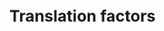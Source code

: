 ---
annotations:
- type: Pathway Ontology
  value: regulatory pathway
- type: Pathway Ontology
  value: translation pathway
authors:
- Kdahlquist
- MaintBot
- Ddigles
- Egonw
- Timverbruggen
- Eweitz
- Fehrhart
- DeSl
description: Eukaryotic protein synthesis (aka translation) can be studied in C. elegans,
  since this species shares many more features to higher eukaryotes (as compared to
  yeast).
last-edited: 2021-05-28
organisms:
- Caenorhabditis elegans
redirect_from:
- /index.php/Pathway:WP110
- /instance/WP110
schema-jsonld:
- '@context': https://schema.org/
  '@id': https://wikipathways.github.io/pathways/WP110.html
  '@type': Dataset
  creator:
    '@type': Organization
    name: WikiPathways
  description: Eukaryotic protein synthesis (aka translation) can be studied in C.
    elegans, since this species shares many more features to higher eukaryotes (as
    compared to yeast).
  keywords:
  - C37C3.2
  - EIF4A1
  - Y37E3.10
  - EIF2AK2
  - EIF3S1
  - K04G2.1
  - eif-3.H
  - eif-3.B
  - eif-3.I
  - Y54F10BM.2
  - eif-6
  - ppp-1
  - eft-2
  - EIF4EBP2
  - EIF2AK1
  - EIF3S8
  - H06H21.3
  - EIF2B5
  - WBSCR1
  - EIF4G3
  - EIF4G1
  - pab-1
  - iff-1
  - pek-1
  - eif-3.G
  - eif-3.F
  - T05H4.6
  - efk-1
  - SUI1
  - PAIP1
  - inf-1
  - F54H12.6
  - Y41E3.10
  - EIF4EBP3
  - eif-3.E
  - F11A3.2
  - EIF4EBP1
  - ife-3
  - EIF2S3
  - eif-3.D
  - EIF4B
  - F17C11.9
  - EIF2B2
  - ZK1098.4
  - eft-3
  - KIAA0664
  - eft-4
  - egl-45
  - GSPT2
  - EIF1AY
  license: CC0
  name: Translation factors
seo: CreativeWork
title: Translation factors
wpid: WP110
---